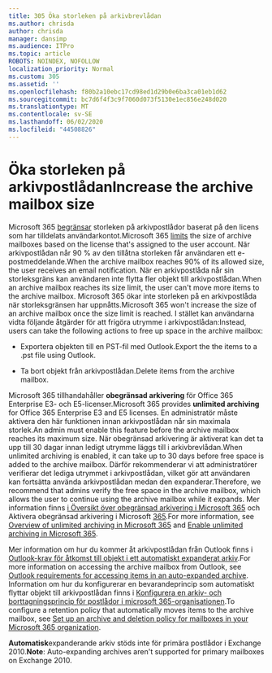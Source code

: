 ```yaml
---
title: 305 Öka storleken på arkivbrevlådan
ms.author: chrisda
author: chrisda
manager: dansimp
ms.audience: ITPro
ms.topic: article
ROBOTS: NOINDEX, NOFOLLOW
localization_priority: Normal
ms.custom: 305
ms.assetid: ''
ms.openlocfilehash: f80b2a10ebc17cd98ed1d29b0e6ba3ca01eb1d62
ms.sourcegitcommit: bc7d6f4f3c9f7060d073f5130e1ec856e248d020
ms.translationtype: MT
ms.contentlocale: sv-SE
ms.lasthandoff: 06/02/2020
ms.locfileid: "44508826"
---
```

# <a name="increase-the-archive-mailbox-size"></a><span data-ttu-id="3fc41-102">Öka storleken på arkivpostlådan</span><span class="sxs-lookup"><span data-stu-id="3fc41-102">Increase the archive mailbox size</span></span>

<span data-ttu-id="3fc41-103">Microsoft 365 [begränsar](https://docs.microsoft.com/office365/servicedescriptions/exchange-online-service-description/exchange-online-limits#mailbox-storage-limits) storleken på arkivpostlådor baserat på den licens som har tilldelats användarkontot.</span><span class="sxs-lookup"><span data-stu-id="3fc41-103">Microsoft 365 [limits](https://docs.microsoft.com/office365/servicedescriptions/exchange-online-service-description/exchange-online-limits#mailbox-storage-limits) the size of archive mailboxes based on the license that's assigned to the user account.</span></span> <span data-ttu-id="3fc41-104">När arkivpostlådan når 90 % av den tillåtna storleken får användaren ett e-postmeddelande.</span><span class="sxs-lookup"><span data-stu-id="3fc41-104">When the archive mailbox reaches 90% of its allowed size, the user receives an email notification.</span></span> <span data-ttu-id="3fc41-105">När en arkivpostlåda når sin storleksgräns kan användaren inte flytta fler objekt till arkivpostlådan.</span><span class="sxs-lookup"><span data-stu-id="3fc41-105">When an archive mailbox reaches its size limit, the user can't move more items to the archive mailbox.</span></span> <span data-ttu-id="3fc41-106">Microsoft 365 ökar inte storleken på en arkivpostlåda när storleksgränsen har uppnåtts.</span><span class="sxs-lookup"><span data-stu-id="3fc41-106">Microsoft 365 won't increase the size of an archive mailbox once the size limit is reached.</span></span> <span data-ttu-id="3fc41-107">I stället kan användarna vidta följande åtgärder för att frigöra utrymme i arkivpostlådan:</span><span class="sxs-lookup"><span data-stu-id="3fc41-107">Instead, users can take the following actions to free up space in the archive mailbox:</span></span>

- <span data-ttu-id="3fc41-108">Exportera objekten till en PST-fil med Outlook.</span><span class="sxs-lookup"><span data-stu-id="3fc41-108">Export the the items to a .pst file using Outlook.</span></span>

- <span data-ttu-id="3fc41-109">Ta bort objekt från arkivpostlådan.</span><span class="sxs-lookup"><span data-stu-id="3fc41-109">Delete items from the archive mailbox.</span></span>

<span data-ttu-id="3fc41-110">Microsoft 365 tillhandahåller **obegränsad arkivering** för Office 365 Enterprise E3- och E5-licenser.</span><span class="sxs-lookup"><span data-stu-id="3fc41-110">Microsoft 365 provides **unlimited archiving** for Office 365 Enterprise E3 and E5 licenses.</span></span> <span data-ttu-id="3fc41-111">En administratör måste aktivera den här funktionen innan arkivpostlådan når sin maximala storlek.</span><span class="sxs-lookup"><span data-stu-id="3fc41-111">An admin must enable this feature before the archive mailbox reaches its maximum size.</span></span> <span data-ttu-id="3fc41-112">När obegränsad arkivering är aktiverat kan det ta upp till 30 dagar innan ledigt utrymme läggs till i arkivbrevlådan.</span><span class="sxs-lookup"><span data-stu-id="3fc41-112">When unlimited archiving is enabled, it can take up to 30 days before free space is added to the archive mailbox.</span></span> <span data-ttu-id="3fc41-113">Därför rekommenderar vi att administratörer verifierar det lediga utrymmet i arkivpostlådan, vilket gör att användaren kan fortsätta använda arkivpostlådan medan den expanderar.</span><span class="sxs-lookup"><span data-stu-id="3fc41-113">Therefore, we recommend that admins verify the free space in the archive mailbox, which allows the user to continue using the archive mailbox while it expands.</span></span> <span data-ttu-id="3fc41-114">Mer information finns [i Översikt över obegränsad arkivering i Microsoft 365](https://docs.microsoft.com/microsoft-365/compliance/unlimited-archiving) och Aktivera obegränsad arkivering i Microsoft [365](https://docs.microsoft.com/microsoft-365/compliance/enable-unlimited-archiving).</span><span class="sxs-lookup"><span data-stu-id="3fc41-114">For more information, see [Overview of unlimited archiving in Microsoft 365](https://docs.microsoft.com/microsoft-365/compliance/unlimited-archiving) and [Enable unlimited archiving in Microsoft 365](https://docs.microsoft.com/microsoft-365/compliance/enable-unlimited-archiving).</span></span>

<span data-ttu-id="3fc41-115">Mer information om hur du kommer åt arkivpostlådan från Outlook finns i [Outlook-krav för åtkomst till objekt i ett automatiskt expanderat arkiv](https://docs.microsoft.com/microsoft-365/compliance/unlimited-archiving#outlook-requirements-for-accessing-items-in-an-auto-expanded-archive).</span><span class="sxs-lookup"><span data-stu-id="3fc41-115">For more information on accessing the archive mailbox from Outlook, see [Outlook requirements for accessing items in an auto-expanded archive](https://docs.microsoft.com/microsoft-365/compliance/unlimited-archiving#outlook-requirements-for-accessing-items-in-an-auto-expanded-archive).</span></span> <span data-ttu-id="3fc41-116">Information om hur du konfigurerar en bevarandeprincip som automatiskt flyttar objekt till arkivpostlådan finns i [Konfigurera en arkiv- och borttagningsprincip för postlådor i microsoft 365-organisationen](https://docs.microsoft.com/microsoft-365/compliance/set-up-an-archive-and-deletion-policy-for-mailboxes).</span><span class="sxs-lookup"><span data-stu-id="3fc41-116">To configure a retention policy that automatically moves items to the archive mailbox, see [Set up an archive and deletion policy for mailboxes in your Microsoft 365 organization](https://docs.microsoft.com/microsoft-365/compliance/set-up-an-archive-and-deletion-policy-for-mailboxes).</span></span>

<span data-ttu-id="3fc41-117">**Automatisk**expanderande arkiv stöds inte för primära postlådor i Exchange 2010.</span><span class="sxs-lookup"><span data-stu-id="3fc41-117">**Note**: Auto-expanding archives aren't supported for primary mailboxes on Exchange 2010.</span></span>
